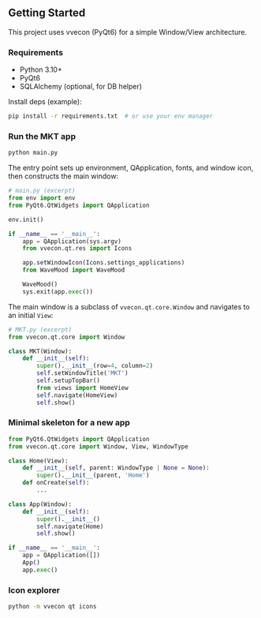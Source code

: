 ## Getting Started

This project uses vvecon (PyQt6) for a simple Window/View architecture.

### Requirements
- Python 3.10+
- PyQt6
- SQLAlchemy (optional, for DB helper)

Install deps (example):
```bash
pip install -r requirements.txt  # or use your env manager
```

### Run the MKT app
```bash
python main.py
```

The entry point sets up environment, QApplication, fonts, and window icon, then constructs the main window:

```python
# main.py (excerpt)
from env import env
from PyQt6.QtWidgets import QApplication

env.init()

if __name__ == '__main__':
    app = QApplication(sys.argv)
    from vvecon.qt.res import Icons

    app.setWindowIcon(Icons.settings_applications)
    from WaveMood import WaveMood

    WaveMood()
    sys.exit(app.exec())
```

The main window is a subclass of `vvecon.qt.core.Window` and navigates to an initial `View`:
```python
# MKT.py (excerpt)
from vvecon.qt.core import Window

class MKT(Window):
    def __init__(self):
        super().__init__(row=4, column=2)
        self.setWindowTitle('MKT')
        self.setupTopBar()
        from views import HomeView
        self.navigate(HomeView)
        self.show()
```

### Minimal skeleton for a new app
```python
from PyQt6.QtWidgets import QApplication
from vvecon.qt.core import Window, View, WindowType

class Home(View):
    def __init__(self, parent: WindowType | None = None):
        super().__init__(parent, 'Home')
    def onCreate(self):
        ...

class App(Window):
    def __init__(self):
        super().__init__()
        self.navigate(Home)
        self.show()

if __name__ == '__main__':
    app = QApplication([])
    App()
    app.exec()
```

### Icon explorer
```bash
python -m vvecon qt icons
```


